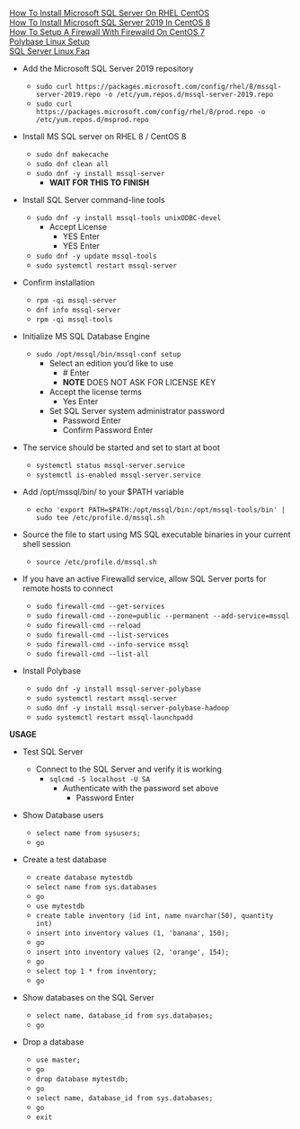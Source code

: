[How To Install Microsoft SQL Server On RHEL CentOS](https://computingforgeeks.com/how-to-install-microsoft-sql-server-on-rhel-centos/)<br />
[How To Install Microsoft SQL Server 2019 In CentOS 8](https://developpaper.com/how-to-install-sql-server-2019-in-centos8/)<br />
[How To Setup A Firewall With Firewalld On CentOS 7](https://linuxize.com/post/how-to-setup-a-firewall-with-firewalld-on-centos-7/
)<br />
[Polybase Linux Setup](https://docs.microsoft.com/en-us/sql/relational-databases/polybase/polybase-linux-setup?view=sql-server-ver15)<br />
[SQL Server Linux Faq](https://docs.microsoft.com/en-us/sql/linux/sql-server-linux-faq?view=sql-server-2017#general-questions)<br />

* Add the Microsoft SQL Server 2019 repository
  * `sudo curl https://packages.microsoft.com/config/rhel/8/mssql-server-2019.repo -o /etc/yum.repos.d/mssql-server-2019.repo`
  * `sudo curl https://packages.microsoft.com/config/rhel/8/prod.repo -o /etc/yum.repos.d/msprod.repo`

* Install MS SQL server on RHEL 8 / CentOS 8
  * `sudo dnf makecache`
  * `sudo dnf clean all`
  * `sudo dnf -y install mssql-server`
    * **WAIT FOR THIS TO FINISH**

* Install SQL Server command-line tools
  * `sudo dnf -y install mssql-tools unixODBC-devel`
    * Accept License
      * YES Enter
      * YES Enter
  * `sudo dnf -y update mssql-tools`
  * `sudo systemctl restart mssql-server`

* Confirm installation
  * `rpm -qi mssql-server`
  * `dnf info mssql-server`
  * `rpm -qi mssql-tools`

* Initialize MS SQL Database Engine
  * `sudo /opt/mssql/bin/mssql-conf setup`
    * Select an edition you’d like to use
      * \# Enter
      * **NOTE** DOES NOT ASK FOR LICENSE KEY
    * Accept the license terms
      * Yes Enter
    * Set SQL Server system administrator password
      * Password Enter
      * Confirm Password Enter

* The service should be started and set to start at boot
  * `systemctl status mssql-server.service`
  * `systemctl is-enabled mssql-server.service`

* Add /opt/mssql/bin/ to your $PATH variable
  * `echo 'export PATH=$PATH:/opt/mssql/bin:/opt/mssql-tools/bin' | sudo tee /etc/profile.d/mssql.sh`

* Source the file to start using MS SQL executable binaries in your current shell session
  * `source /etc/profile.d/mssql.sh`

* If you have an active Firewalld service, allow SQL Server ports for remote hosts to connect
  * `sudo firewall-cmd --get-services`
  * `sudo firewall-cmd --zone=public --permanent --add-service=mssql`
  * `sudo firewall-cmd --reload`
  * `sudo firewall-cmd --list-services`
  * `sudo firewall-cmd --info-service mssql`
  * `sudo firewall-cmd --list-all`

* Install Polybase
  * `sudo dnf -y install mssql-server-polybase`
  * `sudo systemctl restart mssql-server`
  * `sudo dnf -y install mssql-server-polybase-hadoop`
  * `sudo systemctl restart mssql-launchpadd`

**USAGE**<br />
* Test SQL Server
  * Connect to the SQL Server and verify it is working
    * `sqlcmd -S localhost -U SA`
      * Authenticate with the password set above
        * Password Enter

* Show Database users
  * `select name from sysusers;`
  * `go`

* Create a test database
  * `create database mytestdb`
  * `select name from sys.databases`
  * `go`
  * `use mytestdb`
  * `create table inventory (id int, name nvarchar(50), quantity int)`
  * `insert into inventory values (1, 'banana', 150);`
  * `go`
  * `insert into inventory values (2, 'orange', 154);`
  * `go`
  * `select top 1 * from inventory;`
  * `go`

* Show databases on the SQL Server
  * `select name, database_id from sys.databases;`
  * `go`

* Drop a database
  * `use master;`
  * `go`
  * `drop database mytestdb;`
  * `go`
  * `select name, database_id from sys.databases;`
  * `go`
  * `exit`
